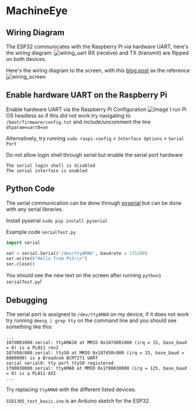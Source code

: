 # MachineEye

## Wiring Diagram
The ESP32 communicates with the Raspberry Pi via hardware UART, here's the wiring diagram:
![wiring_uart](https://github.com/user-attachments/assets/9a67fa81-a5c6-4b69-893c-6a5d640088a3)
RX (receive) and TX (transmit) are flipped on both devices.

Here's the wiring diagram to the screen, with this [blog post](https://newscrewdriver.com/2022/09/23/formlabs-form-1-oled-pinout/) as the reference
![wiring_screen](https://github.com/user-attachments/assets/93e0ca3d-0a1d-45fe-8a0a-78bb18b68ae9)


## Enable hardware UART on the Raspberry Pi
Enable hardware UART via the Raspberry Pi Configuration
![image](https://github.com/user-attachments/assets/fe54d104-5028-4c19-a6c7-4ead5176033b)
I run Pi OS headless so if this did not work try navigating to `/boot/firmware/config.txt` and include/uncomment the line `dtparam=uart0=on`

Alternatively, try running `sudo raspi-config` > `Interface Options` > `Serial Port`

Do not allow login shell through serial but enable the serial port hardware
```
The serial login shell is disabled
The serial interface is enabled 
```

## Python Code
The serial communication can be done through [pyserial](https://pyserial.readthedocs.io/en/latest/pyserial.html) but can be done with any serial libraries.

Install pyserial `sudo pip install pyserial`

Example code `serialTest.py`
```python
import serial

ser = serial.Serial('/dev/ttyAMA0', baudrate = 115200)
ser.write(b"Hello from Pi5!\n")
ser.close()
```
You should see the new text on the screen after running `python3 serialTest.py`!

## Debugging
The serial port is assigned to `/dev/ttyAMA0` on my device, if it does not work try running `dmesg | grep tty` on the command line and you should see something like this:
```
...
107d001000.serial: ttyAMA10 at MMIO 0x107d001000 (irq = 15, base_baud = 0) is a PL011 rev2
107d50c000.serial: ttyS0 at MMIO 0x107d50c000 (irq = 33, base_baud = 6000000) is a Broadcom BCM7271 UART
serial serial0: tty port ttyS0 registered
1f00030000.serial: ttyAMA0 at MMIO 0x1f00030000 (irq = 125, base_baud = 0) is a PL011 AXI
...
```
Try replacing `ttyAMA0` with the different listed devices.


`SSD1305_test_basic.ino` is an Arduino sketch for the ESP32.





